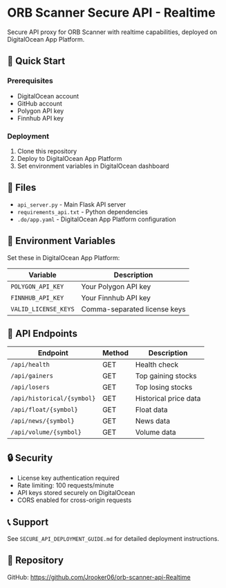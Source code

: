 # ORB Scanner Secure API - Realtime

Secure API proxy for ORB Scanner with realtime capabilities, deployed on DigitalOcean App Platform.

## 🚀 Quick Start

### Prerequisites
- DigitalOcean account
- GitHub account
- Polygon API key
- Finnhub API key

### Deployment
1. Clone this repository
2. Deploy to DigitalOcean App Platform
3. Set environment variables in DigitalOcean dashboard

## 📁 Files

- `api_server.py` - Main Flask API server
- `requirements_api.txt` - Python dependencies
- `.do/app.yaml` - DigitalOcean App Platform configuration

## 🔧 Environment Variables

Set these in DigitalOcean App Platform:

| Variable | Description |
|----------|-------------|
| `POLYGON_API_KEY` | Your Polygon API key |
| `FINNHUB_API_KEY` | Your Finnhub API key |
| `VALID_LICENSE_KEYS` | Comma-separated license keys |

## 🔗 API Endpoints

| Endpoint | Method | Description |
|----------|--------|-------------|
| `/api/health` | GET | Health check |
| `/api/gainers` | GET | Top gaining stocks |
| `/api/losers` | GET | Top losing stocks |
| `/api/historical/{symbol}` | GET | Historical price data |
| `/api/float/{symbol}` | GET | Float data |
| `/api/news/{symbol}` | GET | News data |
| `/api/volume/{symbol}` | GET | Volume data |

## 🔒 Security

- License key authentication required
- Rate limiting: 100 requests/minute
- API keys stored securely on DigitalOcean
- CORS enabled for cross-origin requests

## 📞 Support

See `SECURE_API_DEPLOYMENT_GUIDE.md` for detailed deployment instructions.

## 🔗 Repository

GitHub: https://github.com/Jrooker06/orb-scanner-api-Realtime 